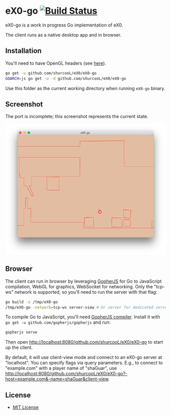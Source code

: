 # eX0-go [![Build Status](https://travis-ci.org/shurcooL/eX0.svg?branch=master)](https://travis-ci.org/shurcooL/eX0)

eX0-go is a work in progress Go implementation of eX0.

The client runs as a native desktop app and in browser.

Installation
------------

You'll need to have OpenGL headers (see [here](https://github.com/go-gl/glfw#installation)).

```bash
go get -u github.com/shurcooL/eX0/eX0-go
GOARCH=js go get -u -d github.com/shurcooL/eX0/eX0-go
```

Use this folder as the current working directory when running `eX0-go` binary.

Screenshot
----------

The port is incomplete; this screenshot represents the current state.

![](Screenshot.png)

Browser
-------

The client can run in browser by leveraging [GopherJS](https://github.com/gopherjs/gopherjs#readme) for Go to JavaScript compilation, WebGL for graphics, WebSocket for networking. Only the "tcp-ws" network is supported, so you'll need to run the server with that flag:

```bash
go build -o /tmp/eX0-go
/tmp/eX0-go -network=tcp-ws server-view # Or server for dedicated server.
```

To compile Go to JavaScript, you'll need [GopherJS compiler](https://github.com/gopherjs/gopherjs#installation-and-usage). Install it with `go get -u github.com/gopherjs/gopherjs` and run:

```bash
gopherjs serve
```

Then open <http://localhost:8080/github.com/shurcooL/eX0/eX0-go> to start up the client.

By default, it will use client-view mode and connect to an eX0-go server at "localhost". You can specify flags via query parameters. E.g., to connect to "example.com" with a player name of "shaGuar", use <http://localhost:8080/github.com/shurcooL/eX0/eX0-go?-host=example.com&-name=shaGuar&client-view>.

License
-------

- [MIT License](http://opensource.org/licenses/mit-license.php)
